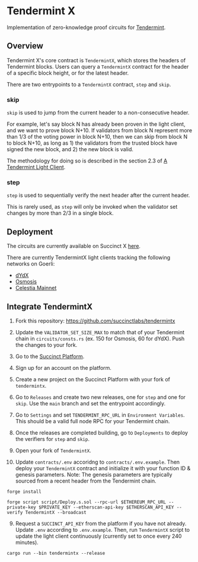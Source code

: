 # Tendermint X
Implementation of zero-knowledge proof circuits for [Tendermint](https://tendermint.com/).

## Overview
Tendermint X's core contract is `TendermintX`, which stores the headers of Tendermint blocks. Users can query a `TendermintX` contract for the header of a specific block height, or for the latest header.

There are two entrypoints to a `TendermintX` contract, `step` and `skip`.

### skip
`skip` is used to jump from the current header to a non-consecutive header. 

For example, let's say block N has already been proven in the light client, and we want to prove block N+10. If validators from block N represent more than 1/3 of the voting power in block N+10, then we can skip from block N to block N+10, as long as 1) the validators from the trusted block have signed the new block, and 2) the new block is valid.

The methodology for doing so is described in the section 2.3 of [A Tendermint Light Client](https://arxiv.org/pdf/2010.07031.pdf).

### step
`step` is used to sequentially verify the next header after the current header.

This is rarely used, as `step` will only be invoked when the validator set changes by more than 2/3 in a single block.

## Deployment
The circuits are currently available on Succinct X [here](https://platform.succinct.xyz/succinctlabs/tendermintx).

There are currently TendermintX light clients tracking the following networks on Goerli:
- [dYdX](https://goerli.etherscan.io/address/0x59eE2D9CFaC933c79Cc1D1d6767679636c0b539D#events)
- [Osmosis](https://goerli.etherscan.io/address/0xd4a723C4dd8a961ACcbC5a42f05862C63B32B701#events)
- [Celestia Mainnet](https://goerli.etherscan.io/address/0x0E9187150C3eEFcBce4E2a15aEC0136f45f4d6B2#events)

## Integrate TendermintX
1. Fork this repository: https://github.com/succinctlabs/tendermintx

2. Update the `VALIDATOR_SET_SIZE_MAX` to match that of your Tendermint chain in `circuits/consts.rs` (ex. 150 for Osmosis, 60 for dYdX). Push the changes to your fork.

3. Go to the [Succinct Platform](https://alpha.succinct.xyz).

3. Sign up for an account on the platform.

4. Create a new project on the Succinct Platform with your fork of `tendermintx`.

5. Go to `Releases` and create two new releases, one for `step` and one for `skip`. Use the `main` branch and set the entrypoint accordingly.

6. Go to `Settings` and set `TENDERMINT_RPC_URL` in `Environment Variables`. This should be a valid full node RPC for your Tendermint chain.

7. Once the releases are completed building, go to `Deployments` to deploy the verifiers for `step` and `skip`.

8. Open your fork of `TendermintX`.

8. Update `contracts/.env` accoridng to `contracts/.env.example`. Then deploy your `TendermintX` contract and initialize it with your function ID & genesis parameters. Note: The genesis parameters are typically sourced from a recent header from the Tendermint chain.
```
forge install

forge script script/Deploy.s.sol --rpc-url $ETHEREUM_RPC_URL --private-key $PRIVATE_KEY --etherscan-api-key $ETHERSCAN_API_KEY --verify TendermintX --broadcast
```

9. Request a `SUCCINCT_API_KEY` from the platform if you have not already. Update `.env` according to `.env.example`. Then, run `TendermintX` script to update the light client continuously (currently set to once every 240 minutes).

```
cargo run --bin tendermintx --release
```
